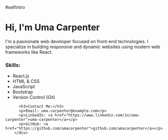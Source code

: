 #selfintro
<div className="col-md-6">
          <h1>Hi, I'm Uma Carpenter</h1>
          <p>
            I'm a passionate web developer focused on front-end technologies. 
            I specialize in building responsive and dynamic websites using modern web frameworks like React.
          </p>
     <h3>Skills:</h3>
          <ul>
            <li>React.js</li>
            <li>HTML & CSS</li>
            <li>JavaScript</li>
            <li>Bootstrap</li>
            <li>Version Control (Git)</li>
          </ul>

          <h3>Contact Me:</h3>
          <p>Email: uma.carpenter@example.com</p>
          <p>LinkedIn: <a href="https://www.linkedin.com/in/uma-carpenter">uma-carpenter</a></p>
          <p>GitHub: <a href="https://github.com/umacarpenter">github.com/umacarpenter</a></p>
        </div>

